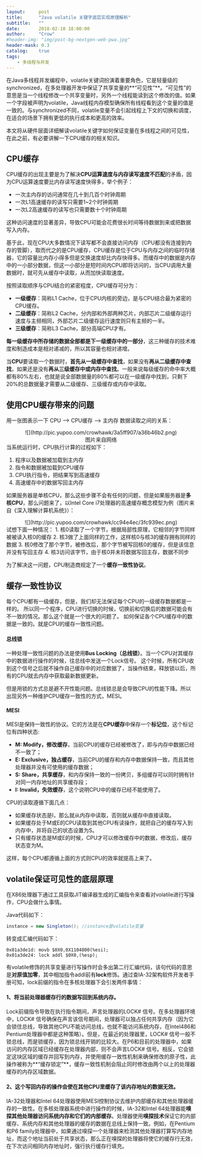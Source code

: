 ```yaml
---
layout:     post
title:      "Java volatile 关键字底层实现原理解析"
subtitle:   ""
date:       2018-02-10 18:00:00
author:     "Crow"
#header-img: "img/post-bg-nextgen-web-pwa.jpg"
header-mask: 0.3
catalog:    true
tags:
    - 多线程与并发
---
```


在Java多线程并发编程中，volatile关键词扮演着重要角色，它是轻量级的synchronized，在多处理器开发中保证了共享变量的**“可见性”**。“可见性”的意思是当一个线程修改一个共享变量时，另外一个线程能读到这个修改的值。如果一个字段被声明为volatile，Java线程内存模型确保所有线程看到这个变量的值是一致的。与synchronized不同，volatile变量不会引起线程上下文的切换和调度，在适合的场景下拥有更低的执行成本和更高的效率。

本文将从硬件层面详细解读volatile关键字如何保证变量在多线程之间的可见性，在此之前，有必要讲解一下CPU缓存的相关知识。

## CPU缓存

CPU缓存的出现主要是为了解决**CPU运算速度与内存读写速度不匹配**的矛盾，因为CPU运算速度要比内存读写速度快得多，举个例子：

+ 一次主内存的访问通常在几十到几百个时钟周期
+ 一次L1高速缓存的读写只需要1~2个时钟周期
+ 一次L2高速缓存的读写也只需要数十个时钟周期

这种访问速度的显著差异，导致CPU可能会花费很长时间等待数据到来或把数据写入内存。

基于此，现在CPU大多数情况下读写都不会直接访问内存（CPU都没有连接到内存的管脚），取而代之的是CPU缓存，CPU缓存是位于CPU与内存之间的临时存储器，它的容量比内存小得多但是交换速度却比内存快得多。而缓存中的数据是内存中的一小部分数据，但这一小部分是短时间内CPU即将访问的，当CPU调用大量数据时，就可先从缓存中读取，从而加快读取速度。

按照读取顺序与CPU结合的紧密程度，CPU缓存可分为：
+ **一级缓存**：简称L1 Cache，位于CPU内核的旁边，是与CPU结合最为紧密的CPU缓存。
+ **二级缓存**：简称L2 Cache，分内部和外部两种芯片，内部芯片二级缓存运行速度与主频相同，外部芯片二级缓存运行速度则只有主频的一半。
+ **三级缓存**：简称L3 Cache，部分高端CPU才有。

**每一级缓存中所存储的数据全部都是下一级缓存中的一部分**，这三种缓存的技术难度和制造成本是相对递减的，所以其容量也相对递增。

当**CPU**要读取一个数据时，**首先从一级缓存中查找**，如果没有**再从二级缓存中查找**，如果还是没有**再从三级缓存中或内存中查找**。一般来说每级缓存的命中率大概都有80%左右，也就是说全部数据量的80%都可以在一级缓存中找到，只剩下20%的总数据量才需要从二级缓存、三级缓存或内存中读取。

## 使用CPU缓存带来的问题

用一张图表示一下 CPU –> CPU缓存 –> 主内存 数据读取之间的关系：
<center>![](http://pic.yupoo.com/crowhawk/3a5ff907/a36b46b2.png)</center>
<center>图片来自网络</center>
当系统运行时，CPU执行计算的过程如下：

1. 程序以及数据被加载到主内存
2. 指令和数据被加载到CPU缓存
3. CPU执行指令，把结果写到高速缓存
4. 高速缓存中的数据写回主内存

如果服务器是单核CPU，那么这些步骤不会有任何的问题，但是如果服务器是**多核CPU**，那么问题来了，以Intel Core i7处理器的高速缓存概念模型为例（图片来自《深入理解计算机系统》）：
<center>![](http://pic.yupoo.com/crowhawk/cc94e4ec/3fc939ec.png)</center>
试想下面一种情况：
1. 核0读取了一个字节，根据局部性原理，它相邻的字节同样被被读入核0的缓存
2. 核3做了上面同样的工作，这样核0与核3的缓存拥有同样的数据
3. 核0修改了那个字节，被修改后，那个字节被写回核0的缓存，但是该信息并没有写回主存
4. 核3访问该字节，由于核0并未将数据写回主存，数据不同步

为了解决这一问题，CPU制造商规定了一个**缓存一致性协议**。

## 缓存一致性协议

每个CPU都有一级缓存，但是，我们却无法保证每个CPU的一级缓存数据都是一样的。
所以同一个程序，CPU进行切换的时候，切换前和切换后的数据可能会有不一致的情况。那么这个就是一个很大的问题了。
如何保证各个CPU缓存中的数据是一致的。就是CPU的缓存一致性问题。

#### 总线锁

一种处理一致性问题的办法是使用**Bus Locking（总线锁）**。当一个CPU对其缓存中的数据进行操作的时候，往总线中发送一个Lock信号。
这个时候，所有CPU收到这个信号之后就不操作自己缓存中的对应数据了，当操作结束，释放锁以后，所有的CPU就去内存中获取最新数据更新。

但是用锁的方式总是避不开性能问题。总线锁总是会导致CPU的性能下降。所以出现另外一种维护CPU缓存一致性的方式，MESI。

#### MESI

MESI是保持一致性的协议。它的方法是在**CPU缓存**中保存一个**标记位**，这个标记位有四种状态:
+ **M: Modify，修改缓存**，当前CPU的缓存已经被修改了，即与内存中数据已经不一致了；
+ **E: Exclusive，独占缓存**，当前CPU的缓存和内存中数据保持一致，而且其他处理器并没有可使用的缓存数据；
+ **S: Share，共享缓存**，和内存保持一致的一份拷贝，多组缓存可以同时拥有针对同一内存地址的共享缓存段；
+ **I: Invalid，失效缓存**，这个说明CPU中的缓存已经不能使用了。

CPU的读取遵循下面几点：
+ 如果缓存状态是I，那么就从内存中读取，否则就从缓存中直接读取。
+ 如果缓存处于M或E的CPU读取到其他CPU有读操作，就把自己的缓存写入到内存中，并将自己的状态设置为S。
+ 只有缓存状态是M或E的时候，CPU才可以修改缓存中的数据，修改后，缓存状态变为M。

这样，每个CPU都遵循上面的方式则CPU的效率就提高上来了。

## volatile保证可见性的底层原理

在X86处理器下通过工具获取JIT编译器生成的汇编指令来查看对volatile进行写操作，CPU会做什么事情。

Java代码如下：
```java
instance = new Singleton(); //instance是volatile变量
```
转变成汇编代码如下：
```
0x01a3de1d: movb $0X0,0X1104800(%esi); 
0x01a3de24: lock addl $0X0,(%esp);
```
有volatile修饰的共享变量进行写操作时会多出第二行汇编代码，该句代码的意思是**对原值加零**，其中相加指令addl前有**lock**修饰。通过查IA-32架构软件开发者手册可知，lock前缀的指令在多核处理器下会引发两件事情：
#### **1、将当前处理器缓存行的数据写回到系统内存。**

Lock前缀指令导致在执行指令期间，声言处理器的LOCK# 信号。在多处理器环境中，LOCK# 信号确保在声言该信号期间，处理器可以独占任何共享内存（因为它会锁住总线，导致其他CPU不能访问总线，也就不能访问系统内存，在Intel486和Pentium处理器中都是这种策略）。但是，在最近的处理器里，LOCK# 信号一般不锁总线，而是锁缓存，因为锁总线开销的比较大。在P6和目前的处理器中，如果访问的内存区域已经缓存在处理器内部，则不会声言LOCK# 信号。相反，它会锁定这块区域的缓存并回写到内存，并使用缓存一致性机制来确保修改的原子性，此操作被称为**“缓存锁定”**，缓存一致性机制会阻止同时修改由两个以上的处理器缓存的内存区域数据。

#### **2、这个写回内存的操作会使在其他CPU里缓存了该内存地址的数据无效。**

IA-32处理器和Intel 64处理器使用MESI控制协议去维护内部缓存和其他处理器缓存的一致性。在多核处理器系统中进行操作的时候，IA-32和Intel 64处理器能**嗅探其他处理器访问系统内存和它们的内部缓存**。处理器使用**嗅探技术**保证它的内部缓存、系统内存和其他处理器的缓存的数据在总线上保持一致。例如，在Pentium和P6 family处理器中，如果通过嗅探一个处理器来检测其他处理器打算写内存地址，而这个地址当前处于共享状态，那么正在嗅探的处理器将使它的缓存行无效，在下次访问相同内存地址时，强行执行缓存行填充。

